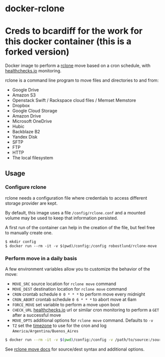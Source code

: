 # docker-rclone
# Creds to bcardiff for the work for this docker container (this is a forked version)

Docker image to perform a [rclone](http://rclone.org) move based on a cron schedule, with [healthchecks.io](https://healthchecks.io) monitoring.

rclone is a command line program to move files and directories to and from:

* Google Drive
* Amazon S3
* Openstack Swift / Rackspace cloud files / Memset Memstore
* Dropbox
* Google Cloud Storage
* Amazon Drive
* Microsoft OneDrive
* Hubic
* Backblaze B2
* Yandex Disk
* SFTP
* FTP
* HTTP
* The local filesystem


## Usage

### Configure rclone

rclone needs a configuration file where credentials to access different storage
provider are kept.

By default, this image uses a file `/config/rclone.conf` and a mounted volume may be used to keep that information persisted.

A first run of the container can help in the creation of the file, but feel free to manually create one.

```
$ mkdir config
$ docker run --rm -it -v $(pwd)/config:/config robostlund/rclone-move
```

### Perform move in a daily basis

A few environment variables allow you to customize the behavior of the move:

* `MOVE_SRC` source location for `rclone move` command
* `MOVE_DEST` destination location for `rclone move` command
* `CRON` crontab schedule `0 0 * * *` to perform move every midnight
* `CRON_ABORT` crontab schedule `0 6 * * *` to abort move at 6am
* `FORCE_MOVE` set variable to perform a move upon boot
* `CHECK_URL` [healthchecks.io](https://healthchecks.io) url or similar cron monitoring to perform a `GET` after a successful move
* `MOVE_OPTS` additional options for `rclone move` command. Defaults to `-v`
* `TZ` set the [timezone](https://en.wikipedia.org/wiki/List_of_tz_database_time_zones) to use for the cron and log `America/Argentina/Buenos_Aires`

```bash
$ docker run --rm -it -v $(pwd)/config:/config -v /path/to/source:/source -e MOVE_SRC="/source" -e MOVE_DEST="dest:path" -e TZ="America/Argentina/Buenos_Aires" -e CRON="0 0 * * *" -e CRON_ABORT="0 6 * * *" -e FORCE_MOVE=1 -e CHECK_URL=https://hchk.io/hchk_uuid bcardiff/rclone
```

See [rclone move docs](https://rclone.org/commands/rclone_move/) for source/dest syntax and additional options.
